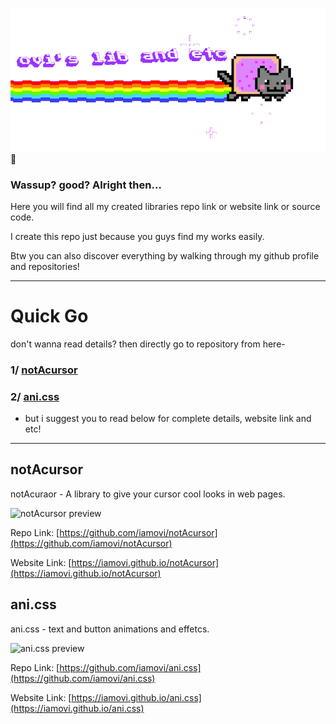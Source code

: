 ![banner.gif](./.github/banner.gif) 🚀

### Wassup? good? Alright then...

Here you will find all my created libraries repo link or website link or source code.

I create this repo just because you guys find my works easily.

Btw you can also discover everything by walking through my github profile and repositories!

---

# Quick Go

don't wanna read details? then directly go to repository from here-

### 1/ [notAcursor](https://github.com/iamovi/notAcursor)

### 2/ [ani.css](https://github.com/iamovi/ani.css)


- but i suggest you to read below for complete details, website link and etc!
---

## notAcursor

notAcuraor - A library to give your cursor cool looks in web pages.

![notAcursor preview](https://ik.imagekit.io/iamovi/notAcursor/preview/preview-notAcursor-minecraftSword.gif?updatedAt=1701086973677)

Repo Link: [https://github.com/iamovi/notAcursor](https://github.com/iamovi/notAcursor)

Website Link: [https://iamovi.github.io/notAcursor](https://iamovi.github.io/notAcursor)

## ani.css

ani.css - text and button animations and effetcs.

![ani.css preview](https://camo.githubusercontent.com/9817b8daf602054e8f0a6babef45f3ded70b1273a2e82492b7aef3785062a143/68747470733a2f2f696b2e696d6167656b69742e696f2f69616d6f76692f70726f6a6563742d616e692f707265766965772f616e692d7478742d612e6769663f7570646174656441743d31373031363132383030353130)

Repo Link: [https://github.com/iamovi/ani.css](https://github.com/iamovi/ani.css)

Website Link: [https://iamovi.github.io/ani.css](https://iamovi.github.io/ani.css)